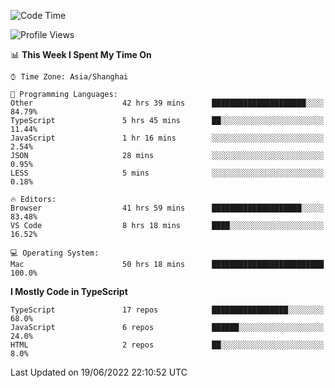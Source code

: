 <!--START_SECTION:waka-->
![Code Time](http://img.shields.io/badge/Code%20Time-2%2C045%20hrs%2027%20mins-blue)

![Profile Views](http://img.shields.io/badge/Profile%20Views-1-blue)

📊 **This Week I Spent My Time On** 

```text
⌚︎ Time Zone: Asia/Shanghai

💬 Programming Languages: 
Other                    42 hrs 39 mins      █████████████████████░░░░   84.79% 
TypeScript               5 hrs 45 mins       ██░░░░░░░░░░░░░░░░░░░░░░░   11.44% 
JavaScript               1 hr 16 mins        ░░░░░░░░░░░░░░░░░░░░░░░░░   2.54% 
JSON                     28 mins             ░░░░░░░░░░░░░░░░░░░░░░░░░   0.95% 
LESS                     5 mins              ░░░░░░░░░░░░░░░░░░░░░░░░░   0.18%

🔥 Editors: 
Browser                  41 hrs 59 mins      ████████████████████░░░░░   83.48% 
VS Code                  8 hrs 18 mins       ████░░░░░░░░░░░░░░░░░░░░░   16.52%

💻 Operating System: 
Mac                      50 hrs 18 mins      █████████████████████████   100.0%

```

**I Mostly Code in TypeScript** 

```text
TypeScript               17 repos            █████████████████░░░░░░░░   68.0% 
JavaScript               6 repos             ██████░░░░░░░░░░░░░░░░░░░   24.0% 
HTML                     2 repos             ██░░░░░░░░░░░░░░░░░░░░░░░   8.0%

```



 Last Updated on 19/06/2022 22:10:52 UTC
<!--END_SECTION:waka-->
